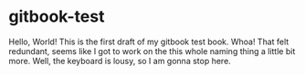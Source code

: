 # gitbook-test

Hello, World! This is the first draft of my gitbook test book. Whoa! That felt redundant, seems like I got to work on the this whole naming thing a little bit more. Well, the keyboard is lousy, so I am gonna stop here.